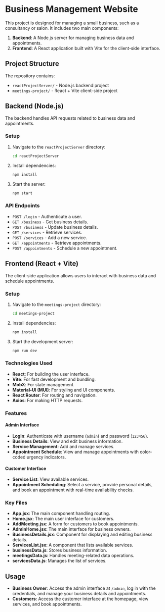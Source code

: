 # Business Management Website

This project is designed for managing a small business, such as a consultancy or salon. It includes two main components:

1. **Backend**: A Node.js server for managing business data and appointments.
2. **Frontend**: A React application built with Vite for the client-side interface.

## Project Structure

The repository contains:

- `reactProjectServer/` - Node.js backend project
- `meetings-project/` - React + Vite client-side project

## Backend (Node.js)

The backend handles API requests related to business data and appointments.

### Setup

1. Navigate to the `reactProjectServer` directory:
   ```bash
   cd reactProjectServer
   ```
2. Install dependencies:
   ```bash
   npm install
   ```
3. Start the server:
   ```bash
   npm start
   ```

### API Endpoints

- `POST /login` - Authenticate a user.
- `GET /business` - Get business details.
- `POST /business` - Update business details.
- `GET /services` - Retrieve services.
- `POST /services` - Add a new service.
- `GET /appointments` - Retrieve appointments.
- `POST /appointments` - Schedule a new appointment.

## Frontend (React + Vite)

The client-side application allows users to interact with business data and schedule appointments.

### Setup

1. Navigate to the `meetings-project` directory:
   ```bash
   cd meetings-project
   ```
2. Install dependencies:
   ```bash
   npm install
   ```
3. Start the development server:
   ```bash
   npm run dev
   ```

### Technologies Used

- **React**: For building the user interface.
- **Vite**: For fast development and bundling.
- **MobX**: For state management.
- **Material-UI (MUI)**: For styling and UI components.
- **React Router**: For routing and navigation.
- **Axios**: For making HTTP requests.

### Features

#### Admin Interface

- **Login**: Authenticate with username (`admin`) and password (`123456`).
- **Business Details**: View and edit business information.
- **Service Management**: Add and manage services.
- **Appointment Schedule**: View and manage appointments with color-coded urgency indicators.

#### Customer Interface

- **Service List**: View available services.
- **Appointment Scheduling**: Select a service, provide personal details, and book an appointment with real-time availability checks.

### Key Files

- **App.jsx**: The main component handling routing.
- **Home.jsx**: The main user interface for customers.
- **AddMeeting.jsx**: A form for customers to book appointments.
- **AdminHome.jsx**: The main interface for business owners.
- **BusinessDetails.jsx**: Component for displaying and editing business details.
- **ServicesList.jsx**: A component that lists available services.
- **businessData.js**: Stores business information.
- **meetingsData.js**: Handles meeting-related data operations.
- **servicesData.js**: Manages the list of services.

## Usage

- **Business Owner**: Access the admin interface at `/admin`, log in with the credentials, and manage your business details and appointments.
- **Customers**: Access the customer interface at the homepage, view services, and book appointments.